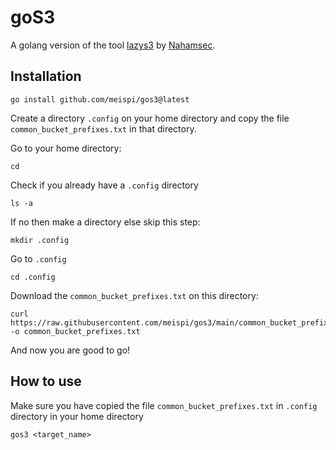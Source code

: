 # goS3

A golang version of the tool [lazys3](https://github.com/nahamsec/lazys3) by [Nahamsec](https://twitter.com/nahamsec).

## Installation

```
go install github.com/meispi/gos3@latest
```

Create a directory `.config` on your home directory and copy the file `common_bucket_prefixes.txt` in that directory.

Go to your home directory:
```
cd
```

Check if you already have a `.config` directory
```
ls -a
```

If no then make a directory else skip this step:
```
mkdir .config
```

Go to `.config`
```
cd .config
```

Download the `common_bucket_prefixes.txt` on this directory:
```
curl https://raw.githubusercontent.com/meispi/gos3/main/common_bucket_prefixes.txt -o common_bucket_prefixes.txt
```

And now you are good to go!
## How to use

Make sure you have copied the file `common_bucket_prefixes.txt` in `.config` directory in your home directory
```
gos3 <target_name>
```